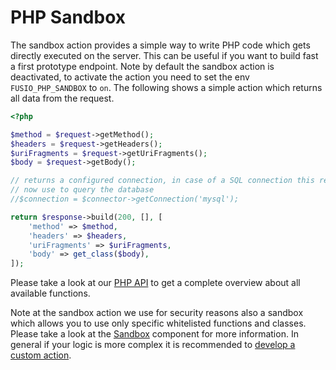 
# PHP Sandbox

The sandbox action provides a simple way to write PHP code which gets directly executed on the server. This can
be useful if you want to build fast a first prototype endpoint. Note by default the sandbox action is deactivated, to
activate the action you need to set the env `FUSIO_PHP_SANDBOX` to `on`. The following shows a simple action which
returns all data from the request.

```php
<?php

$method = $request->getMethod();
$headers = $request->getHeaders();
$uriFragments = $request->getUriFragments();
$body = $request->getBody();

// returns a configured connection, in case of a SQL connection this returns a doctrine DBAL instance which you could
// now use to query the database
//$connection = $connector->getConnection('mysql');

return $response->build(200, [], [
    'method' => $method,
    'headers' => $headers,
    'uriFragments' => $uriFragments,
    'body' => get_class($body),
]);

```

Please take a look at our [PHP API](https://www.fusio-project.org/documentation/php) to get a complete overview about
all available functions. 

Note at the sandbox action we use for security reasons also a sandbox which allows you to use only specific whitelisted
functions and classes. Please take a look at the [Sandbox](https://github.com/apioo/psx-sandbox) component for more
information. In general if your logic is more complex it is recommended to [develop a custom action](./../../../use_cases/develop_custom_action).

